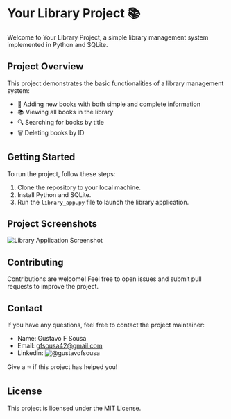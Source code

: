 # Your Library Project 📚

Welcome to Your Library Project, a simple library management system implemented in Python and SQLite.

## Project Overview

This project demonstrates the basic functionalities of a library management system:

- 📖 Adding new books with both simple and complete information
- 📚 Viewing all books in the library
- 🔍 Searching for books by title
- 🗑️ Deleting books by ID

## Getting Started

To run the project, follow these steps:

1. Clone the repository to your local machine.
2. Install Python and SQLite.
3. Run the `library_app.py` file to launch the library application.

## Project Screenshots

![Library Application Screenshot](https://github.com/gustavofsousa/Book-Library/blob/main/image.png)

## Contributing

Contributions are welcome! Feel free to open issues and submit pull requests to improve the project.

## Contact

If you have any questions, feel free to contact the project maintainer:
- Name: Gustavo F Sousa
- Email: gfsousa42@gmail.com
- Linkedin: ![@gustavofsousa](https://www.linkedin.com/in/gustavofsousa/)

Give a ⭐ if this project has helped you!

## License

This project is licensed under the MIT License.
